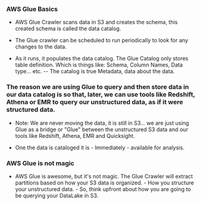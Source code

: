 ### AWS Glue Basics

- AWS Glue Crawler scans data in S3 and creates the schema, this created schema is called the data catalog.

- The Glue crawler can be scheduled to run periodically to look for any changes to the data.

- As it runs, it populates the data catalog. The Glue Catalog only stores table definition. Which is things like: Schema, Column Names, Data type... etc. -- The catalog is true Metadata, data about the data.

### The reason we are using Glue to query and then store data in our data catalog is so that, later, we can use tools like Redshift, Athena or EMR to query our unstructured data, as if it were structured data.

- Note: We are never moving the data, it is still in S3... we are just using Glue as a bridge or "Glue" between the unstructured S3 data and our tools like Redshift, Athena, EMR and Quicksight.

- One the data is cataloged it is - Immediately - available for analysis.

### AWS Glue is not magic
- AWS Glue is awesome, but it's not magic. The Glue Crawler will extract partitions based on how your S3 data is organized. - How you structure your unstructured data. -  So, think upfront about how you are going to be querying your DataLake in S3. 


